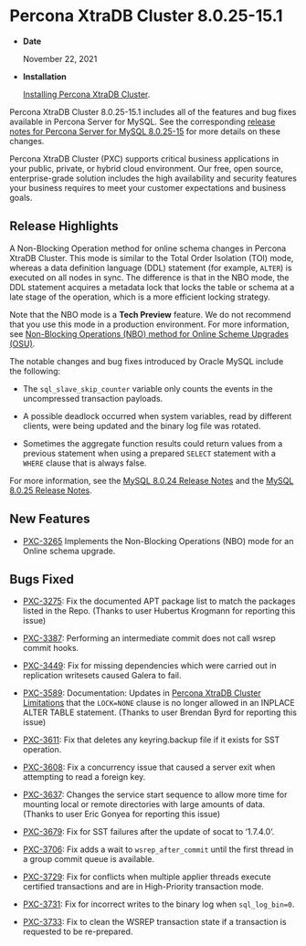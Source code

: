 # Percona XtraDB Cluster 8.0.25-15.1


* **Date**

    November 22, 2021



* **Installation**

    [Installing Percona XtraDB Cluster](https://docs.percona.com/percona-xtradb-cluster/8.0/install-index.html).


Percona XtraDB Cluster 8.0.25-15.1 includes all of the features and bug fixes available in Percona Server for MySQL. See the corresponding [release notes for Percona Server for MySQL 8.0.25-15](https://www.percona.com/doc/percona-server/LATEST/release-notes/Percona-Server-8.0.25-15.html) for more details on these changes.

Percona XtraDB Cluster (PXC) supports critical business applications in your public, private, or hybrid cloud environment. Our free, open source, enterprise-grade solution includes the high availability and security features your business requires to meet your customer expectations and business goals.

## Release Highlights

A Non-Blocking Operation method for online schema changes in Percona XtraDB Cluster. This mode is similar to the Total Order Isolation (TOI) mode, whereas a data definition language (DDL) statement (for example, `ALTER`) is executed on all nodes in sync. The difference is that in the NBO mode, the DDL statement acquires a metadata lock that locks the table or schema at a late stage of the operation, which is a more efficient locking strategy.

Note that the NBO mode is a **Tech Preview** feature. We do not recommend that you use this mode in a production environment. For more information, see [Non-Blocking Operations (NBO) method for Online Scheme Upgrades (OSU)](/nbo.md#nbo).

The notable changes and bug fixes introduced by Oracle MySQL include the following:


* The `sql_slave_skip_counter` variable only counts the events in the uncompressed transaction payloads.


* A possible deadlock occurred when system variables, read by different clients, were being updated and the binary log file was rotated.


* Sometimes the aggregate function results could return values from a previous statement when using a prepared `SELECT` statement with a `WHERE` clause that is always false.

For more information, see the [MySQL 8.0.24 Release Notes](https://dev.mysql.com/doc/relnotes/mysql/8.0/en/news-8-0-24.html) and the [MySQL 8.0.25 Release Notes](https://dev.mysql.com/doc/relnotes/mysql/8.0/en/news-8-0-25.html).

## New Features


* [PXC-3265](https://jira.percona.com/browse/PXC-3265) Implements the Non-Blocking Operations (NBO) mode for an Online schema upgrade.

## Bugs Fixed


* [PXC-3275](https://jira.percona.com/browse/PXC-3275): Fix the documented APT package list to match the packages listed in the Repo. (Thanks to user Hubertus Krogmann for reporting this issue)


* [PXC-3387](https://jira.percona.com/browse/PXC-3387): Performing an intermediate commit does not call wsrep commit hooks.


* [PXC-3449](https://jira.percona.com/browse/PXC-3449): Fix for missing dependencies which were carried out in replication writesets caused Galera to fail.


* [PXC-3589](https://jira.percona.com/browse/PXC-3589): Documentation: Updates in [Percona XtraDB Cluster Limitations](../limitation.md#limitations) that the `LOCK=NONE` clause is no longer allowed in an INPLACE ALTER TABLE statement. (Thanks to user Brendan Byrd for reporting this issue)


* [PXC-3611](https://jira.percona.com/browse/PXC-3611): Fix that deletes any keyring.backup file if it exists for SST operation.


* [PXC-3608](https://jira.percona.com/browse/PXC-3608): Fix a concurrency issue that caused a server exit when attempting to read a foreign key.


* [PXC-3637](https://jira.percona.com/browse/PXC-3637): Changes the service start sequence to allow more time for mounting local or remote directories with large amounts of data. (Thanks to user Eric Gonyea for reporting this issue)


* [PXC-3679](https://jira.percona.com/browse/PXC-3679): Fix for SST failures after the update of socat to ‘1.7.4.0’.


* [PXC-3706](https://jira.percona.com/browse/PXC-3706): Fix adds a wait to `wsrep_after_commit` until the first thread in a group commit queue is available.


* [PXC-3729](https://jira.percona.com/browse/PXC-3729): Fix for conflicts when multiple applier threads execute certified transactions and are in High-Priority transaction mode.


* [PXC-3731](https://jira.percona.com/browse/PXC-3731): Fix for incorrect writes to the binary log when `sql_log_bin=0`.


* [PXC-3733](https://jira.percona.com/browse/PXC-3733): Fix to clean the WSREP transaction state if a transaction is requested to be re-prepared.
